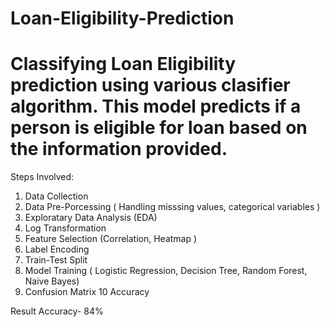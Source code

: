 # Loan-Eligibility-Prediction

# Classifying Loan Eligibility prediction using various clasifier algorithm. This model predicts if a person is eligible for loan based on the information provided.

Steps Involved:

1. Data Collection
2. Data Pre-Porcessing ( Handling misssing values, categorical variables )
3. Exploratary Data Analysis (EDA)
4. Log Transformation  
5. Feature Selection (Correlation, Heatmap )
6. Label Encoding
7. Train-Test Split
8. Model Training ( Logistic Regression, Decision Tree, Random Forest, Naive Bayes)
9. Confusion Matrix
10 Accuracy

Result Accuracy- 84%
